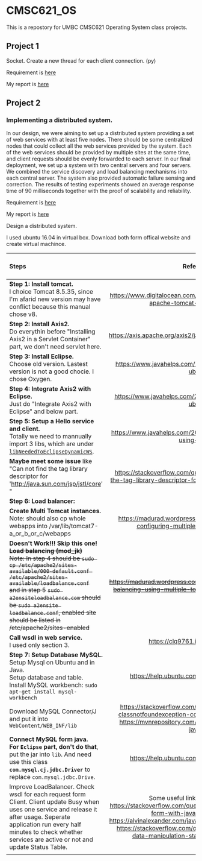 # CMSC621_OS

This is a repostory for UMBC CMSC621 Operating System class projects.

## Project 1
Socket. Create a new thread for each client connection. (py)

Requirement is [here](Project1.pdf)

My report is [here](DayuanTan_proj1.pdf)

## Project 2

### Implementing a distributed system.

In our design, we were aiming to set up a distributed system providing a set of web services
with at least five nodes. There should be some centralized nodes that could collect all the
web services provided by the system. Each of the web services should be provided by
multiple sites at the same time, and client requests should be evenly forwarded to each
server. In our final deployment, we set up a system with two central servers and four servers.
We combined the service discovery and load balancing mechanisms into each central
server. The system also provided automatic failure sensing and correction. The results of
testing experiments showed an average response time of 90 milliseconds together with the
proof of scalability and reliability.

Requirement is [here](project2_ds.pdf)

My report is [here](DayuanTan_proj2.pdf)

Design a distributed system. 

I used ubuntu 16.04 in virtual box. Download both form offical website and create virtual machince.

|Steps |Reference links|Back-up web-page PDF|
|:-|:-:|-|
|**Step 1: Install tomcat.** <br> I choice Tomcat 8.5.35, since I'm afarid new version may have conflict because this manual chose v8.|https://www.digitalocean.com/community/tutorials/how-to-install-apache-tomcat-8-on-ubuntu-16-04.|<a href="proj2_DS_Design/r1.pdf">Install tomcat.</a>|
|**Step 2: Install Axis2.** <br> Do everythin before "Installing Axis2 in a Servlet Container" part, we don't need servlet here.|https://axis.apache.org/axis2/java/core/docs/installationguide.html# | <a href="proj2_DS_Design/r2.pdf">Axis2</a>|
|**Step 3: Install Eclipse.** <br> Choose old version. Lastest version is not a good chocie. I chose Oxygen.|https://www.javahelps.com/2015/03/install-latest-eclipse-in-ubuntu.html | <a href="proj2_DS_Design/r3.pdf">Eclipse</a>|
|**Step 4: Integrate Axis2 with Eclipse.** <br> Just do "Integrate Axis2 with Eclipse" and below part.|https://www.javahelps.com/2016/04/setup-apache-axis2-on-ubuntu.html | <a href="proj2_DS_Design/r4.pdf">Integrate Axis2 with Eclipse.</a>|
|**Step 5: Setup a Hello service and client.** <br> Totally we need to mannually import 3 libs, which are under <a href="proj2_DS_Design/eclipse-workspace/libNeededToEclipseDynamicWS/">`libNeededToEclipseDynamicWS`</a>. |https://www.javahelps.com/2016/04/apache-axis2-hello-world-using-eclipse.html| <a href="proj2_DS_Design/r5.pdf">Hello World.</a>|
|**Maybe meet some issue** like "Can not find the tag library descriptor for 'http://java.sun.com/jsp/jstl/core' "|https://stackoverflow.com/questions/13285826/can-not-find-the-tag-library-descriptor-for-http-java-sun-com-jsp-jstl-core |<a href="proj2_DS_Design/r6.pdf">Maybe-Issue Solutions.</a>|
|**Step 6: Load balancer:**|||
|**Create Multi Tomcat instances.** <br> Note: should also cp whole webapps into /var/lib/tomcat7-a_or_b_or_c/webapps|https://madurad.wordpress.com/2014/07/17/installing-and-configuring-multiple-tomcat-server-instances/|<a href="proj2_DS_Design/r7.pdf">Create Multi Tomcat instances.</a>|
|**Doesn't Work!!! Skip this one!** ~~**Load balancing (mod_jk)**~~ <br> ~~Note: In step 4 should be ```sudo cp /etc/apache2/sites-available/000-default.conf /etc/apache2/sites-available/loadbalance.conf```~~ <br> ~~and in step 5~~ ~~`sudo a2ensiteloadbalance.com` should be `sudo a2ensite loadbalance.conf`, enabled site should be listed in /etc/apache2/sites-enabled~~|~~https://madurad.wordpress.com/2014/08/27/tomcat-server-loab-balancing-using-multiple-tomcat-server-instances-in-ubuntu/~~|<a href="proj2_DS_Design/r8.pdf">~~Load balancing.~~ </a> |
|**Call wsdl in web service.** <br> I used only section 3.|https://clq9761.iteye.com/blog/976029|<a href="proj2_DS_Design/r9.pdf">Call wsdl in service.</a>|
|**Step 7: Setup Database MySQL.** <br>Setup Mysql on Ubuntu and in Java. <br> Setup database and table. <br> Install MySQL workbench: `sudo apt-get install mysql-workbench`|https://help.ubuntu.com/community/JDBCAndMySQL|<a href="proj2_DS_Design/r10.pdf">MySQL;</a> <br> <a href="proj2_DS_Design/mysql.log">sql log.</a>|
|Download MySQL Connector/J and put it into `WebContent/WEB_INF/lib`|https://stackoverflow.com/questions/17484764/java-lang-classnotfoundexception-com-mysql-jdbc-driver-in-eclipse <br> https://mvnrepository.com/artifact/mysql/mysql-connector-java/8.0.13|<a href="proj2_DS_Design/eclipse-workspace/libNeededToEclipseDynamicWS/">The jar file.</a>|
|**Connect MySQL form java.** <br> **For `Eclipse` part, don't do that**, put the jar into `lib`. <bar> And need use this class **`com.mysql.cj.jdbc.Driver`** to replace `com.mysql.jdbc.Drive`.|https://help.ubuntu.com/community/JDBCAndMySQL|<a href="proj2_DS_Design/r11.pdf">Connect MySQL form java.</a> |
|Improve LoadBalancer. Check wsdl for each request form Client. Client update Busy when uses one service and release it after usage. Seperate application run every half minutes to check whether services are active or not and update Status Table.|Some useful link for using mysql in java:<br> https://stackoverflow.com/questions/13973958/creating-a-login-form-with-java-connected-to-mysql <br> https://alvinalexander.com/java/java-mysql-select-query-example <br> https://stackoverflow.com/questions/1905607/cannot-issue-data-manipulation-statements-with-executequery||
||||







